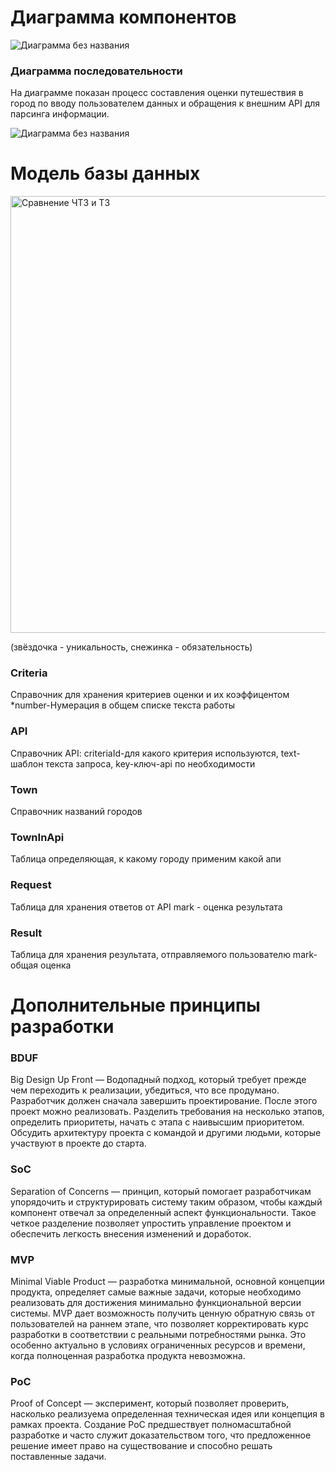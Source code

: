 # Диаграмма компонентов

![Диаграмма без названия](https://github.com/AlvaroFironze/HSE-SoftwareArchitecture/assets/85906595/f1647b6d-eaeb-40d2-8406-71a112007a88)

### Диаграмма последовательности
На диаграмме показан процесс составления оценки путешествия в город по вводу пользователем данных и обращения к внешним API для парсинга информации. 

![Диаграмма без названия](https://github.com/AlvaroFironze/HSE-SoftwareArchitecture/assets/85906595/ecb628dd-acfc-48c3-b8fb-29c8e0f659fe)

# Модель базы данных
<img width="699" alt="Сравнение ЧТЗ и ТЗ" src="https://github.com/AlvaroFironze/HSE-SoftwareArchitecture/assets/85906595/aed51add-2344-4240-9e4c-6aa2df86afa5">

(звёздочка - уникальность, снежинка - обязательность)
### Criteria
Справочник для хранения критериев оценки и их коэффицентом
*number-Нумерация в общем списке текста работы

### API
Справочник API: 
criteriaId-для какого критерия используются,
text- шаблон текста запроса,
key-ключ-api по необходимости

### Town
Справочник названий городов

### TownInApi
Таблица определяющая, к какому городу применим какой апи

### Request
Таблица для хранения ответов от АPI
mark - оценка результата

### Result
Таблица для хранения результата, отправляемого пользователю
mark-общая оценка

# Дополнительные принципы разработки
### BDUF
Big Design Up Front — Водопадный подход, который требует прежде чем переходить к реализации, убедиться, что все продумано. Разработчик должен сначала завершить проектирование. После этого проект можно реализовать. Разделить требования на несколько этапов, определить приоритеты, начать с этапа с наивысшим приоритетом. Обсудить архитектуру проекта с командой и другими людьми, которые участвуют в проекте до старта.

### SoC
Separation of Concerns — принцип, который помогает разработчикам упорядочить и структурировать систему таким образом, чтобы каждый компонент отвечал за определенный аспект функциональности. Такое четкое разделение позволяет упростить управление проектом и обеспечить легкость внесения изменений и доработок.

### MVP
Minimal Viable Product — разработка минимальной, основной концепции продукта, определяет самые важные задачи, которые необходимо реализовать для достижения минимально функциональной версии системы. MVP дает возможность получить ценную обратную связь от пользователей на раннем этапе, что позволяет корректировать курс разработки в соответствии с реальными потребностями рынка. Это особенно актуально в условиях ограниченных ресурсов и времени, когда полноценная разработка продукта невозможна.

### PoC
Proof of Concept — эксперимент, который позволяет проверить, насколько реализуема определенная техническая идея или концепция в рамках проекта. Создание PoC предшествует полномасштабной разработке и часто служит доказательством того, что предложенное решение имеет право на существование и способно решать поставленные задачи.

